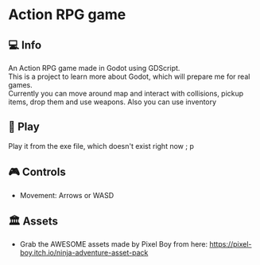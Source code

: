 # Action RPG game
## :computer: Info
An Action RPG game made in Godot using GDScript.<br>
This is a project to learn more about Godot, which will prepare me for real games.<br>
Currently you can move around map and interact with collisions, pickup items, drop them and use weapons. Also you can use inventory


## :hammer: Play
Play it from the exe file, which doesn't exist right now ; p

## :video_game: Controls
- Movement: Arrows or WASD

## 🏛️ Assets
- Grab the AWESOME assets made by Pixel Boy from here: https://pixel-boy.itch.io/ninja-adventure-asset-pack
